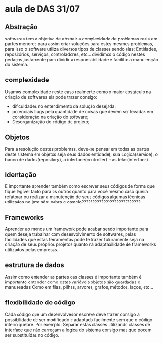 # aula de DAS 31/07

## Abstração

softwares tem o objetivo de abstrair a complexidade de problemas reais em partes menores para assim criar soluções para estes mesmos problemas,
para isso o software utiliza diversos tipos de classes sendo elas: Entidades, repositórios, serviços, controladores, etc...
dividimos o código nestes pedaços justamente para dividir a responsabilidade e facilitar a manutenção do sistema. 


## complexidade

Usamos complexidade neste caso realmente como o maior obstáculo na criação de softwares ela pode trazer consigo:

- dificuldades no entendimento da solução desejada;
- potenciais bugs pela quantidade de coisas que devem ser levadas em consideração na criação do software;
- Desorganização do código do projeto;


## Objetos

Para a resolução destes problemas, deve-se pensar em todas as partes deste sistema em objetos seja seus dados(entidade), sua Logica(service),
o banco de dados(repository), a interface(controller) e as telas(interface).

## identação

E importante aprender também como escrever seus códigos de forma que fique legível tanto para os outros quanto para você mesmo caso queira
refatorar ou realizar a manutenção de seus códigos algumas técnicas utilizadas no java são: cobra e camelo???????????????????????????

## Frameworks

Aprender ao menos um framework pode acabar sendo importante para quem deseja trabalhar com desenvolvimento de softwares, pelas facilidades
que estas ferramentas pode te trazer futuramente seja na criação de seus próprios projetos quanto na adaptabilidade de frameworks utilizados pelas empresas.

## estrutura de dados

Assim como entender as partes das classes é importante também é importante entender como estas variáveis objetos são guardadas e manuseadas
Como em filas, pilhas, arvores, grafos, métodos, laços, etc...

## flexibilidade de código

Cada código que um desenvolvedor escreve deve trazer consigo a possibilidade de ser modificado e adaptado facilmente sem que o código inteiro quebre. Por exemplo: Separar estas classes utilizando classes de interface que não carregam a logica do sistema consigo mas que podem ser substituídas no código.